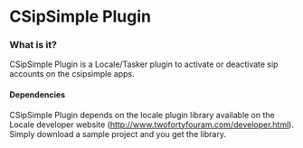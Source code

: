 # CSipSimple Plugin

### What is it?
CSipSimple Plugin is a Locale/Tasker plugin to activate or deactivate sip accounts on the csipsimple apps.

#### Dependencies

CSipSimple Plugin depends on the locale plugin library available on the Locale developer website (http://www.twofortyfouram.com/developer.html). Simply download a sample project and you get the library.

